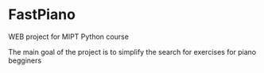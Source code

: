 # FastPiano

WEB project for MIPT Python course

The main goal of the project is to simplify the search for exercises for piano begginers